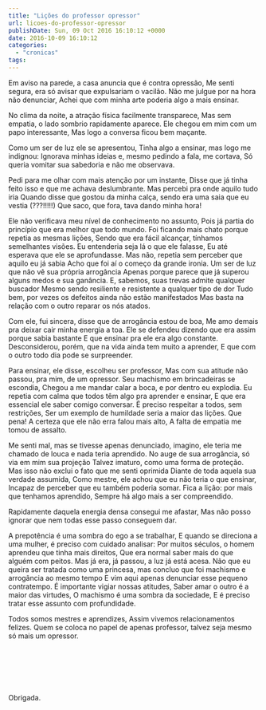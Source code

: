 ```yaml
---
title: "Lições do professor opressor"
url: licoes-do-professor-opressor
publishDate: Sun, 09 Oct 2016 16:10:12 +0000
date: 2016-10-09 16:10:12
categories: 
  - "cronicas"
tags: 
---
```

Em aviso na parede, a casa anuncia que é contra opressão,
Me senti segura, era só avisar que expulsariam o vacilão.
Não me julgue por na hora não denunciar,
Achei que com minha arte poderia algo a mais ensinar.<!--more-->

No clima da noite, a atração física facilmente transparece,
Mas sem empatia, o lado sombrio rapidamente aparece.
Ele chegou em mim com um papo interessante,
Mas logo a conversa ficou bem maçante.

Como um ser de luz ele se apresentou,
Tinha algo a ensinar, mas logo me indignou:
Ignorava minhas ideias e, mesmo pedindo a fala, me cortava,
Só queria vomitar sua sabedoria e não me observava.

Pedi para me olhar com mais atenção por um instante,
Disse que já tinha feito isso e que me achava deslumbrante.
Mas percebi pra onde aquilo tudo iria
Quando disse que gostou da minha calça, sendo era uma saia que eu vestia (???!!!!!)
Que saco, que fora,
tava dando minha hora!

Ele não verificava meu nível de conhecimento no assunto,
Pois já partia do princípio que era melhor que todo mundo.
Foi ficando mais chato porque repetia as mesmas lições,
Sendo que era fácil alcançar, tínhamos semelhantes visões.
Eu entenderia seja lá o que ele falasse,
Eu até esperava que ele se aprofundasse.
Mas não, repetia sem perceber que aquilo eu já sabia
Acho que foi aí o começo da grande ironia.
Um ser de luz que não vê sua própria arrogância
Apenas porque parece que já superou alguns medos e sua ganância.
E, sabemos, suas trevas admite qualquer buscador
Mesmo sendo resiliente e resistente a qualquer tipo de dor
Tudo bem, por vezes os defeitos ainda não estão manifestados
Mas basta na relação com o outro reparar os nós atados.

Com ele, fui sincera, disse que de arrogância estou de boa,
Me amo demais pra deixar cair minha energia a toa.
Ele se defendeu dizendo que era assim porque sabia bastante
E que ensinar pra ele era algo constante.
Desconsiderou, porém, que na vida ainda tem muito a aprender,
E que com o outro todo dia pode se surpreender.

Para ensinar, ele disse, escolheu ser professor,
Mas com sua atitude não passou, pra mim, de um opressor.
Seu machismo em brincadeiras se escondia,
Chegou a me mandar calar a boca, e por dentro eu explodia.
Eu repetia com calma que todos têm algo pra aprender e ensinar,
E que era essencial ele saber comigo conversar.
É preciso respeitar a todos, sem restrições,
Ser um exemplo de humildade seria a maior das lições.
Que pena! A certeza que ele não erra falou mais alto,
A falta de empatia me tomou de assalto.

Me senti mal, mas se tivesse apenas denunciado, imagino,
ele teria me chamado de louca e nada teria aprendido.
No auge de sua arrogância, só via em mim sua projeção
Talvez imaturo, como uma forma de proteção.
Mas isso não exclui o fato que me senti oprimida
Diante de toda aquela sua verdade assumida,
Como mestre, ele achou que eu não teria o que ensinar,
Incapaz de perceber que eu também poderia somar.
Fica a lição: por mais que tenhamos aprendido,
Sempre há algo mais a ser compreendido.

Rapidamente daquela energia densa consegui me afastar,
Mas não posso ignorar que nem todas esse passo conseguem dar.

A prepotência é uma sombra do ego a se trabalhar,
E quando se direciona a uma mulher, é preciso com cuidado analisar:
Por muitos séculos, o homem aprendeu que tinha mais direitos,
Que era normal saber mais do que alguém com peitos.
Mas já era, já passou, a luz já está acesa.
Não que eu queira ser tratada como uma princesa,
mas concluo que foi machismo e arrogância ao mesmo tempo
E vim aqui apenas denunciar esse pequeno contratempo.
É importante vigiar nossas atitudes,
Saber amar o outro é a maior das virtudes,
O machismo é uma sombra da sociedade,
E é preciso tratar esse assunto com profundidade.

Todos somos mestres e aprendizes,
Assim vivemos relacionamentos felizes.
Quem se coloca no papel de apenas professor,
talvez seja mesmo só mais um opressor.

&nbsp;

&nbsp;

&nbsp;

Obrigada.
